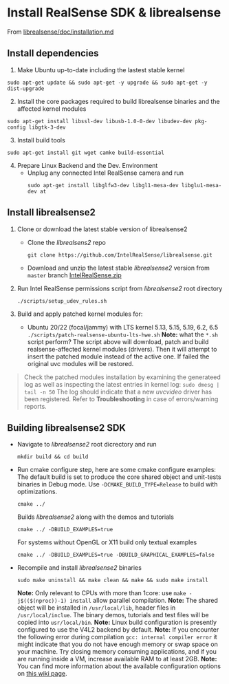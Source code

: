 # Install RealSense SDK & librealsense
From [librealsense/doc/installation.md](https://github.com/IntelRealSense/librealsense/blob/master/doc/installation.md)

## Install dependencies
1. Make Ubuntu up-to-date including the lastest stable kernel
```(bash)
sudo apt-get update && sudo apt-get -y upgrade && sudo apt-get -y dist-upgrade
```

2. Install the core packages required to build librealsense binaries and the affected kernel modules
```(bash)
sudo apt-get install libssl-dev libusb-1.0-0-dev libudev-dev pkg-config libgtk-3-dev
```

3. Install build tools
```(bash)
sudo apt-get install git wget camke build-essential
```

4. Prepare Linux Backend and the Dev. Environment
   - Unplug any connected Intel RealSense camera and run
        ```(bash)
        sudo apt-get install libglfw3-dev libgl1-mesa-dev libglu1-mesa-dev at
        ```

## Install librealsense2
1. Clone or download the latest stable version of librealsense2
   - Clone the *librealsens2* repo
        ```(bash)
        git clone https://github.com/IntelRealSense/librealsense.git
        ```
   - Download and unzip the latest stable *librealsense2* version from `master` branch
        [IntelRealSense.zip](github.com/IntelRealSense/lilbrealsense/archive/master.zip)

2. Run Intel RealSense permissions script from *librealsense2* root directory
    ```(bash)
    ./scripts/setup_udev_rules.sh
    ```
3. Build and apply patched kernel modules for:
   - Ubuntu 20/22 (focal/jammy) with LTS kernel 5.13, 5.15, 5.19, 6.2, 6.5
        `./scripts/patch-realsense-ubuntu-lts-hwe.sh`
**Note:** what the `*.sh` script perform? The script above will download, patch and build realsense-affected kernel modules (drivers).
Then it will attempt to insert the patched module instead of the active one. If failed the original uvc modules will be restored.
> Check the patched modules installation by examining the generateed log as well as inspecting the latest entries in kernel log: `sudo dmesg | tail -n 50`
> The log should indicate that a new *uvcvideo* driver has been registered.
> Refer to **Troubleshooting** in case of errors/warning reports.

## Building librealsense2 SDK
- Navigate to *librealsense2* root dicrectory and run
    ```(bash)
    mkdir build && cd build
    ```

- Run cmake configure step, here are some cmake configure examples: The default build is set to produce the core shared object and unit-tests binaries in Debug mode. Use `-DCMAKE_BUILD_TYPE=Release` to build with optimizations.
    ```(bash)
    cmake ../
    ```

    Builds *librealsense2* along with the demos and tutorials
    ```(bash)
    cmake ../ -DBUILD_EXAMPLES=true
    ```

    For systems without OpenGL or X11 build only textual examples
    ```(bash)
    cmake ../ -DBUILD_EXAMPLES=true -DBUILD_GRAPHICAL_EXAMPLES=false
    ```
- Recompile and install *librealsense2* binaries
    ```(bash)
    sudo make uninstall && make clean && make && sudo make install
    ```

    **Note:** Only relevant to CPUs with more than 1core: use `make -j$(($(nproc))-1) install` allow parallel compilation.
    **Note:** The shared object will be installed in `/usr/local/lib`, header files in `/usr/local/inclue`.
    The binary demos, tutorials and test files will be copied into `usr/local/bin`.
    **Note:** Linux build configuration is presently configured to use the V4L2 backend by default.
    **Note:** If you encounter the following error during compilation `gcc: internal compiler error` it might indicate that you do not have enough memory or swap space on your machine.
    Try closing memory consuming applications, and if you are running inside a VM, increase available RAM to at least 2GB.
    **Note:** You can find more information about the available configuration options on [this wiki page](https://github.com/IntelRealSense/librealsense/wiki/Build-Configuration).
